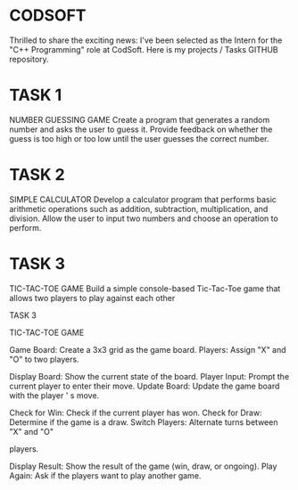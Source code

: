 # CODSOFT
Thrilled to share the exciting news: I've been selected as the Intern for the "C++ Programming" role at CodSoft. Here is my projects / Tasks GITHUB repository.
# TASK 1 
NUMBER GUESSING GAME
Create a program that generates a random number and asks the
user to guess it. Provide feedback on whether the guess is too
high or too low until the user guesses the correct number.
# TASK 2 
SIMPLE CALCULATOR
Develop a calculator program that performs basic arithmetic
operations such as addition, subtraction, multiplication, and
division. Allow the user to input two numbers and choose an
operation to perform.
# TASK 3
TIC-TAC-TOE GAME
Build a simple console-based Tic-Tac-Toe game that
allows two players to play against each other

TASK 3

TIC-TAC-TOE GAME

Game Board: Create a 3x3 grid as the game board.
Players: Assign
"X"
and "O" to two players.

Display Board: Show the current state of the board.
Player Input: Prompt the current player to enter their move.
Update Board: Update the game board with the player
'
s move.

Check for Win: Check if the current player has won.
Check for Draw: Determine if the game is a draw.
Switch Players: Alternate turns between
"X"
and "O"

players.

Display Result: Show the result of the game (win, draw, or ongoing).
Play Again: Ask if the players want to play another game.
